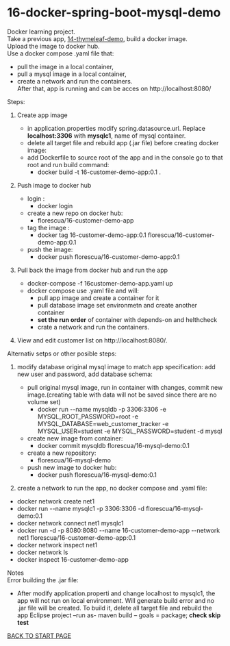 # 16-docker-spring-boot-mysql-demo
Docker learning project.   
Take a previous app,  [14-thymeleaf-demo](https://github.com/FlorescuAndrei/14-thymeleaf-demo.git),  build a docker image.    
Upload the image to docker hub.  
Use a docker compose .yaml file that:  
  - pull the image in a local container,
  - pull a mysql image in a local container,
  - create a network and run the containers.  
After that, app is running and can be acces on http://localhost:8080/  


Steps:  
 1. Create app image  
       - in application.properties modify spring.datasource.url. Replace **localhost:3306** with **mysqlc1**, name of  mysql container.
    - delete all target file and rebuild app (.jar file) before creating docker image: 
    - add Dockerfile to source root of the app and in the console go to that root and run build command:   
        - docker build -t 16-customer-demo-app:0.1 .
        
  2. Push image to docker hub
     - login : 
       - docker login
     - create a new repo on docker hub: 
       - florescua/16-customer-demo-app
     - tag the image : 
       - docker tag 16-customer-demo-app:0.1 florescua/16-customer-demo-app:0.1
     - push the image: 
       - docker push florescua/16-customer-demo-app:0.1  
     
 3. Pull back the image from docker hub and run the app   
     - docker-compose -f 16customer-demo-app.yaml up 
     - docker compose use .yaml file and will:
       - pull app image and create a container for it
       - pull database image set environmetn and create another container
       - **set the run order** of container with depends-on and helthcheck
       - crate a network and run the containers.  
    
 4. View and edit customer list on http://localhost:8080/. 
     
     
  Alternativ setps or other posible steps: 
1. modify database original mysql image to match app specification:  add new user and password, add database schema:
    - pull original mysql image, run in container with changes, commit new image.(creating table with data will not be saved since there are no volume set)
      - docker run --name mysqldb -p 3306:3306 -e MYSQL_ROOT_PASSWORD=root -e MYSQL_DATABASE=web_customer_tracker -e MYSQL_USER=student -e MYSQL_PASSWORD=student -d mysql
    - create new image from container:
      - docker commit mysqldb  florescua/16-mysql-demo:0.1 
    - create a new repository:
      - florescua/16-mysql-demo
    - push new image to docker hub: 
      - docker push florescua/16-mysql-demo:0.1
      
2. create a network to run the app, no docker compose and .yaml file:  
  - docker network create net1
  - docker run --name mysqlc1 -p 3306:3306  -d  florescua/16-mysql-demo:0.1
  - docker network connect net1 mysqlc1
  - docker run -d -p 8080:8080 --name 16-customer-demo-app --network net1 florescua/16-customer-demo-app:0.1
  - docker network inspect net1
  - docker network ls
  - docker inspect 16-customer-demo-app
 

Notes  
Error building the .jar file:
  - After modify application.properti and change localhost to mysqlc1, the app will not run on local environment.
Will generate build error and no .jar file will be created. To build it, delete all target file and rebuild the app 
Eclipse project –run as- maven build – goals = package; **check skip test**  
  
[BACK TO START PAGE](https://github.com/FlorescuAndrei/Start.git)
